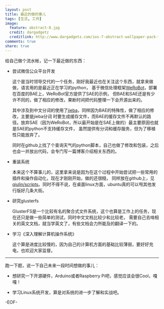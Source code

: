```yaml
---
layout: post
title: 最近的做的事儿
tags: [生活, 工作]
image:
  feature: abstract-8.jpg
  credit: dargadgetz
  creditlink: http://www.dargadgetz.com/ios-7-abstract-wallpaper-pack-for-iphone-5-and-ipod-touch-retina/
comments: true
share: true  
---
```


给自己做个流水帐，记一下最近做的东西：

* 尝试微信公众平台开发

    这个是当时领导交代的一个任务，刚好我最近也在关注这个东西，就拿来做做，语言用的是最近正在学习的python，
    基于微信处理框架[WeRoBot](https://github.com/whtsky/WeRoBot)，部署在百度的BAE上，WeRoBot官方提供了SAE的示例，
    但BAE和SAE还是有少许不同的，做了相应的修改，果断时间把代码整理一下会开源出来的。

    其中涉及到中文分词的使用了[jieba](https://github.com/fxsjy/jieba)，同样因为BAE的特殊性，做了相应的修改，主要是jieba分词
    时要生成缓存文件，而BAE的缓存文件不再默认的路径。放弃SAE（因为WeRoBot，所以最开始是在SAE上做的）最主要原因也就是SAE的python不支持缓存文件，
    虽然提供有分词和缓存服务，但为了移植性只能放弃了。

    同时在github上找了个查询天气的python脚本，自己也做了修改和包装，之后也会一并放出代码，会专门写一篇博客介绍相关东西的。

* 重装系统

    本来这个不算事儿的，这里拿来说是因为在这个过程中开始尝试把一些常用的插件和操作自动化，现在才刚刚开始，做的还很糙，
    同样放在github上，见[qiulin/scripts](https://github.com/qiulin/scripts)。同时不得不说，在桌面linux方面，ubuntu真的可以甩其他发行版好几条大街。

* 研究glusterfs

    GlusterFS是一个比较有名的聚合式文件系统，这个也算是工作上的任务，现在还只是做一些简单的测试，同时中文文档比较少和比较老，
    需要自己去啃相关的英文文档，就当学英文了，有些文档会力所能及的翻译一下的。

* 学习《深入理解计算机操作系统》

    这个算是进度比较慢的，因为自己的计算机方面的基础比较薄弱，要好好充电，也欢迎大家监督。

---

跑一下题，说一下自己未来一段时间想做的事儿：

* 想研究一下开源硬件，Arduino或者Raspberry Pi吧，感觉应该会很Cool，嘎嘎！

* 学习Linux系统开发，算是对系统的进一步了解和实战吧。

-EOF-

